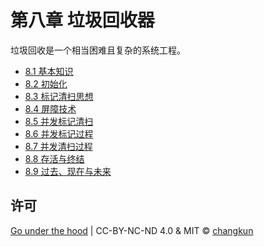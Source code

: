 # 第八章 垃圾回收器

垃圾回收是一个相当困难且复杂的系统工程。

- [8.1 基本知识](basic.md)
- [8.2 初始化](init.md)
- [8.3 标记清扫思想](vanilla.md)
- [8.4 屏障技术](barrier.md)
- [8.5 并发标记清扫](concurrent.md)
- [8.6 并发标记过程](mark.md)
- [8.7 并发清扫过程](sweep.md)
- [8.8 存活与终结](finalizer.md)
- [8.9 过去、现在与未来](history.md)

## 许可

[Go under the hood](https://github.com/changkun/go-under-the-hood) | CC-BY-NC-ND 4.0 & MIT &copy; [changkun](https://changkun.de)